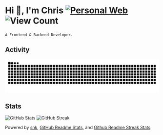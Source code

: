 # Hi 👋, I'm Chris [![Personal Web](https://img.shields.io/badge/Personal%20Web-%F0%9F%8C%90-blue?style=flat-square)](https://chris8889.is-a.dev) ![View Count](https://komarev.com/ghpvc/?username=Chris1238&label=Profile%20views&color=blueviolet&style=flat-square)

`A Frontend & Backend Developer.`

## Activity
<picture>
  <img alt="github-snake" src="https://raw.githubusercontent.com/Chris1238/Chris1238/snk/github-snake.svg"/>
</picture>

## Stats
![GitHub Stats](https://github-readme-stats.vercel.app/api?username=Chris1238&theme=github_dark)
![GitHub Streak](https://streak-stats.demolab.com/?user=Chris1238&theme=github-dark)

Powered by [snk](https://github.com/Platane/snk), [GitHub Readme Stats](https://github.com/anuraghazra/github-readme-stats), and [Github Readme Streak Stats](https://github.com/DenverCoder1/github-readme-streak-stats)
